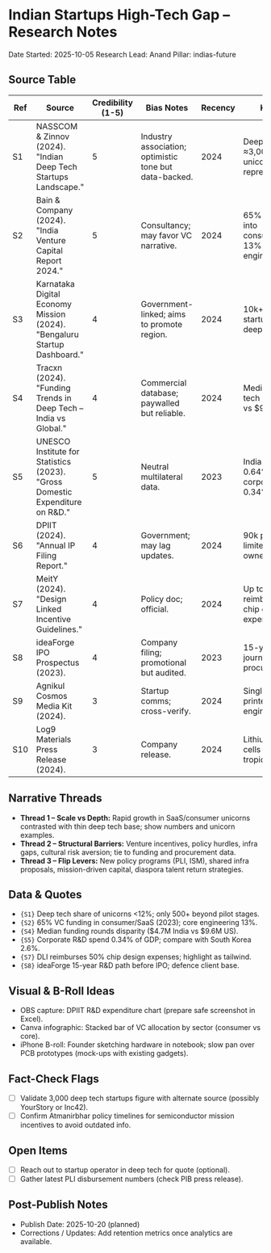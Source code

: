 # Indian Startups High-Tech Gap – Research Notes
Date Started: 2025-10-05
Research Lead: Anand
Pillar: indias-future

## Source Table
| Ref | Source | Credibility (1-5) | Bias Notes | Recency | Key Insight |
| --- | --- | --- | --- | --- | --- |
| S1 | NASSCOM & Zinnov (2024). "Indian Deep Tech Startups Landscape." | 5 | Industry association; optimistic tone but data-backed. | 2024 | Deep tech startups ≈3,000; 12% unicorn representation. |
| S2 | Bain & Company (2024). "India Venture Capital Report 2024." | 5 | Consultancy; may favor VC narrative. | 2024 | 65% of VC funding into consumer/SaaS; 13% to core engineering/frontier. |
| S3 | Karnataka Digital Economy Mission (2024). "Bengaluru Startup Dashboard." | 4 | Government-linked; aims to promote region. | 2024 | 10k+ SaaS/digital startups vs small deep tech cluster. |
| S4 | Tracxn (2024). "Funding Trends in Deep Tech – India vs Global." | 4 | Commercial database; paywalled but reliable. | 2024 | Median Indian deep tech round $4.7M vs $9.6M US. |
| S5 | UNESCO Institute for Statistics (2023). "Gross Domestic Expenditure on R&D." | 5 | Neutral multilateral data. | 2023 | India GERD at 0.64% GDP; corporate share 0.34%. |
| S6 | DPIIT (2024). "Annual IP Filing Report." | 4 | Government; may lag updates. | 2024 | 90k patent filings; limited startup ownership share. |
| S7 | MeitY (2024). "Design Linked Incentive Guidelines." | 4 | Policy doc; official. | 2024 | Up to 50% reimbursement for chip design expenses. |
| S8 | ideaForge IPO Prospectus (2023). | 4 | Company filing; promotional but audited. | 2023 | 15-year R&D journey; defence procurement details. |
| S9 | Agnikul Cosmos Media Kit (2024). | 3 | Startup comms; cross-verify. | 2024 | Single-piece 3D printed rocket engine milestone. |
| S10 | Log9 Materials Press Release (2024). | 3 | Company release. | 2024 | Lithium-titanate cells optimized for tropical climates. |

## Narrative Threads
- **Thread 1 – Scale vs Depth:** Rapid growth in SaaS/consumer unicorns contrasted with thin deep tech base; show numbers and unicorn examples.
- **Thread 2 – Structural Barriers:** Venture incentives, policy hurdles, infra gaps, cultural risk aversion; tie to funding and procurement data.
- **Thread 3 – Flip Levers:** New policy programs (PLI, ISM), shared infra proposals, mission-driven capital, diaspora talent return strategies.

## Data & Quotes
- `{S1}` Deep tech share of unicorns <12%; only 500+ beyond pilot stages.
- `{S2}` 65% VC funding in consumer/SaaS (2023); core engineering 13%.
- `{S4}` Median funding rounds disparity ($4.7M India vs $9.6M US).
- `{S5}` Corporate R&D spend 0.34% of GDP; compare with South Korea 2.6%.
- `{S7}` DLI reimburses 50% chip design expenses; highlight as tailwind.
- `{S8}` ideaForge 15-year R&D path before IPO; defence client base.

## Visual & B-Roll Ideas
- OBS capture: DPIIT R&D expenditure chart (prepare safe screenshot in Excel).
- Canva infographic: Stacked bar of VC allocation by sector (consumer vs core).
- iPhone B-roll: Founder sketching hardware in notebook; slow pan over PCB prototypes (mock-ups with existing gadgets).

## Fact-Check Flags
- [ ] Validate 3,000 deep tech startups figure with alternate source (possibly YourStory or Inc42).  
- [ ] Confirm Atmanirbhar policy timelines for semiconductor mission incentives to avoid outdated info.

## Open Items
- [ ] Reach out to startup operator in deep tech for quote (optional).
- [ ] Gather latest PLI disbursement numbers (check PIB press release).

## Post-Publish Notes
- Publish Date: 2025-10-20 (planned)
- Corrections / Updates: Add retention metrics once analytics are available.
